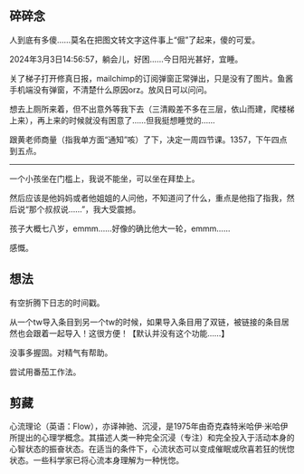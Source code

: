 ## 碎碎念

人到底有多傻……莫名在把图文转文字这件事上“倔”了起来，傻的可爱。

2024年3月3日14:56:57，躺会儿，好困……今日阳光甚好，宜睡。

关了梯子打开修真日报，mailchimp的订阅弹窗正常弹出，只是没有了图片。鱼酱手机端没有弹窗，不清楚什么原因orz。放风日可以问问。

想去上厕所来着，但不出意外等我下去（三清殿差不多在三层，依山而建，爬楼梯上来），再上来的时候就没有困意了……但我挺想睡觉的……

跟黄老师商量（指我单方面“通知”咳）了下，决定一周四节课。1357，下午四点到五点。

---

一个小孩坐在门槛上，我说不能坐，可以坐在拜垫上。

然后应该是他妈妈或者他姐姐的人问他，不知道问了什么，重点是他指了指我，然后说“那个叔叔说……”，我大受震撼。

孩子大概七八岁，emmm……好像的确比他大一轮，emmm……

感慨。

## 想法

有空折腾下日志的时间戳。

从一个tw导入条目到另一个tw的时候，如果导入条目用了双链，被链接的条目居然也会跟着一起导入！这很方便！【默认并没有这个功能……】

没事多握固。对精气有帮助。

尝试用番茄工作法。

## 剪藏

心流理论（英语：Flow），亦译神驰、沉浸，是1975年由奇克森特米哈伊·米哈伊所提出的心理学概念。其描述人类一种完全沉浸（专注）和完全投入于活动本身的心智状态的振奋状态。在适当的条件下，心流状态可以变成催眠或欣喜若狂的恍惚状态。一些科学家已将心流本身理解为一种恍惚。
